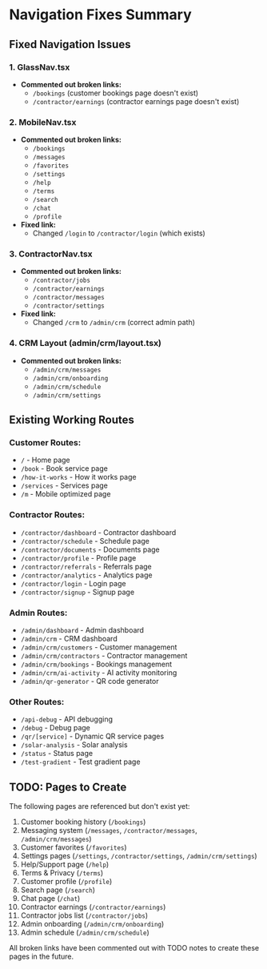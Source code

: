 # Navigation Fixes Summary

## Fixed Navigation Issues

### 1. GlassNav.tsx
- **Commented out broken links:**
  - `/bookings` (customer bookings page doesn't exist)
  - `/contractor/earnings` (contractor earnings page doesn't exist)

### 2. MobileNav.tsx
- **Commented out broken links:**
  - `/bookings`
  - `/messages`
  - `/favorites`
  - `/settings`
  - `/help`
  - `/terms`
  - `/search`
  - `/chat`
  - `/profile`
- **Fixed link:**
  - Changed `/login` to `/contractor/login` (which exists)

### 3. ContractorNav.tsx
- **Commented out broken links:**
  - `/contractor/jobs`
  - `/contractor/earnings`
  - `/contractor/messages`
  - `/contractor/settings`
- **Fixed link:**
  - Changed `/crm` to `/admin/crm` (correct admin path)

### 4. CRM Layout (admin/crm/layout.tsx)
- **Commented out broken links:**
  - `/admin/crm/messages`
  - `/admin/crm/onboarding`
  - `/admin/crm/schedule`
  - `/admin/crm/settings`

## Existing Working Routes

### Customer Routes:
- `/` - Home page
- `/book` - Book service page
- `/how-it-works` - How it works page
- `/services` - Services page
- `/m` - Mobile optimized page

### Contractor Routes:
- `/contractor/dashboard` - Contractor dashboard
- `/contractor/schedule` - Schedule page
- `/contractor/documents` - Documents page
- `/contractor/profile` - Profile page
- `/contractor/referrals` - Referrals page
- `/contractor/analytics` - Analytics page
- `/contractor/login` - Login page
- `/contractor/signup` - Signup page

### Admin Routes:
- `/admin/dashboard` - Admin dashboard
- `/admin/crm` - CRM dashboard
- `/admin/crm/customers` - Customer management
- `/admin/crm/contractors` - Contractor management
- `/admin/crm/bookings` - Bookings management
- `/admin/crm/ai-activity` - AI activity monitoring
- `/admin/qr-generator` - QR code generator

### Other Routes:
- `/api-debug` - API debugging
- `/debug` - Debug page
- `/qr/[service]` - Dynamic QR service pages
- `/solar-analysis` - Solar analysis
- `/status` - Status page
- `/test-gradient` - Test gradient page

## TODO: Pages to Create
The following pages are referenced but don't exist yet:
1. Customer booking history (`/bookings`)
2. Messaging system (`/messages`, `/contractor/messages`, `/admin/crm/messages`)
3. Customer favorites (`/favorites`)
4. Settings pages (`/settings`, `/contractor/settings`, `/admin/crm/settings`)
5. Help/Support page (`/help`)
6. Terms & Privacy (`/terms`)
7. Customer profile (`/profile`)
8. Search page (`/search`)
9. Chat page (`/chat`)
10. Contractor earnings (`/contractor/earnings`)
11. Contractor jobs list (`/contractor/jobs`)
12. Admin onboarding (`/admin/crm/onboarding`)
13. Admin schedule (`/admin/crm/schedule`)

All broken links have been commented out with TODO notes to create these pages in the future.